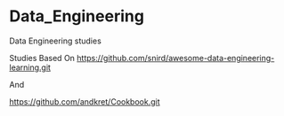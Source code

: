 # Data_Engineering
Data Engineering studies

Studies Based On https://github.com/snird/awesome-data-engineering-learning.git

And

https://github.com/andkret/Cookbook.git
